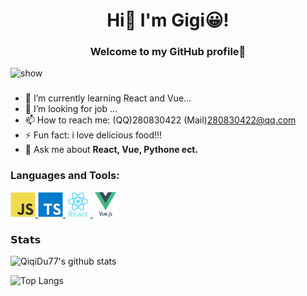 ### <h1 align="center">Hi👋 I'm Gigi😀!</h1>

<h3 align="center">Welcome to my GitHub profile👋</h3>

<img src="https://picx.zhimg.com/80/v2-fdccfed4da623c9be895627134df9a22_1440w.webp?source=1940ef5c" alt="show"/>

### 
- 🌱 I’m currently learning React and Vue...
- 🤔 I’m looking for job ...
- 📫 How to reach me: (QQ)280830422 (Mail)280830422@qq.com 
- ⚡ Fun fact: i love delicious food!!!
- 💬 Ask me about **React, Vue, Pythone ect.**

<h3 align="left">Languages and Tools:</h3>
<p align="left"> <a href="https://developer.mozilla.org/en-US/docs/Web/JavaScript" target="_blank" rel="noreferrer"> <img src="https://raw.githubusercontent.com/devicons/devicon/master/icons/javascript/javascript-original.svg" alt="javascript" width="40" height="40"/> </a>  <a href="https://www.typescriptlang.org/" target="_blank" rel="noreferrer"> <img src="https://raw.githubusercontent.com/devicons/devicon/master/icons/typescript/typescript-original.svg" alt="typescript" width="40" height="40"/> </a> 
  <a href="https://reactjs.org/" target="_blank" rel="noreferrer"> <img src="https://raw.githubusercontent.com/devicons/devicon/master/icons/react/react-original-wordmark.svg" alt="react" width="40" height="40"/> </a>
  <a href="https://vuejs.org/" target="_blank" rel="noreferrer"> <img src="https://raw.githubusercontent.com/devicons/devicon/master/icons/vuejs/vuejs-original-wordmark.svg" alt="vuejs" width="40" height="40"/> </a> </p>


### 𝗦𝘁𝗮𝘁𝘀

![QiqiDu77's github stats](https://github-readme-stats.yxl76.vercel.app/api?username=QiqiDu77&count_private=true&show_icons=true&theme=panda)


![Top Langs](https://github-readme-stats.yxl76.vercel.app/api/top-langs/?username=QiqiDu77&layout=compact&theme=panda)


<!--
**QiqiDu77/QiqiDu77** is a ✨ _special_ ✨ repository because its `README.md` (this file) appears on your GitHub profile.

Here are some ideas to get you started:

- 🔭 I’m currently working on ...
- 🌱 I’m currently learning ...
- 👯 I’m looking to collaborate on ...
- 🤔 I’m looking for help with ...
- 💬 Ask me about ...
- 📫 How to reach me: ...
- 😄 Pronouns: ...
- ⚡ Fun fact: ...
-->
